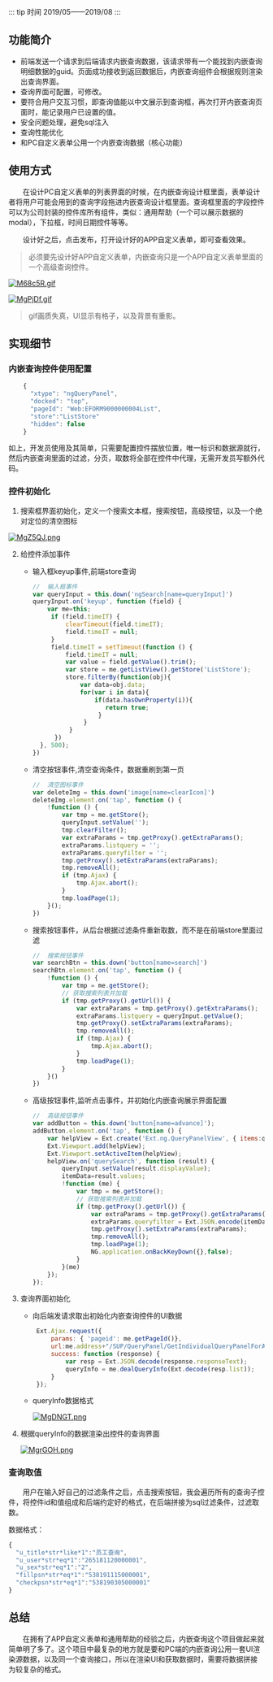 
::: tip 时间
2019/05——2019/08
:::

## 功能简介

- 前端发送一个请求到后端请求内嵌查询数据，该请求带有一个能找到内嵌查询明细数据的guid。页面成功接收到返回数据后，内嵌查询组件会根据规则渲染出查询界面。
- 查询界面可配置，可修改。
- 要符合用户交互习惯，即查询值能以中文展示到查询框，再次打开内嵌查询页面时，能记录用户已设置的值。
- 安全问题处理，避免sql注入
- 查询性能优化
- 和PC自定义表单公用一个内嵌查询数据（核心功能）

## 使用方式

&emsp;&emsp;在设计PC自定义表单的列表界面的时候，在内嵌查询设计框里面，表单设计者将用户可能会用到的查询字段拖进内嵌查询设计框里面。查询框里面的字段控件可以为公司封装的控件库所有组件，类似：通用帮助（一个可以展示数据的modal），下拉框，时间日期控件等等。

&emsp;&emsp;设计好之后，点击发布，打开设计好的APP自定义表单，即可查看效果。

> 必须要先设计好APP自定义表单，内嵌查询只是一个APP自定义表单里面的一个高级查询控件。

<a data-fancybox title="M68c5R.gif" href="https://user-gold-cdn.xitu.io/2019/11/19/16e81a34034fbe40?w=1087&h=687&f=gif&s=479126">![M68c5R.gif](https://user-gold-cdn.xitu.io/2019/11/19/16e81a34034fbe40?w=1087&h=687&f=gif&s=479126)</a>

<a data-fancybox title="MgPjDf.gif" href="https://user-gold-cdn.xitu.io/2019/11/19/16e82470e691c819?w=457&h=585&f=gif&s=153664">![MgPjDf.gif](https://user-gold-cdn.xitu.io/2019/11/19/16e82470e691c819?w=457&h=585&f=gif&s=153664)</a>

> gif画质失真，UI显示有格子，以及背景有重影。

## 实现细节

### 内嵌查询控件使用配置

```javascript
    {
      "xtype": "ngQueryPanel",
      "docked": "top",
      "pageId": "Web:EFORM9000000004List",
      "store":"ListStore"
      "hidden": false
    }
```

如上，开发员使用及其简单，只需要配置控件摆放位置，唯一标识和数据源就行，然后内嵌查询里面的过滤，分页，取数将全部在控件中代理，无需开发员写额外代码。

### 控件初始化

1. 搜索框界面初始化，定义一个搜索文本框，搜索按钮，高级按钮，以及一个绝对定位的清空图标

<a data-fancybox title="MgZ5QJ.png" href="https://user-gold-cdn.xitu.io/2019/11/19/16e82470c10b51c5?w=444&h=48&f=png&s=2218">![MgZ5QJ.png](https://user-gold-cdn.xitu.io/2019/11/19/16e82470c10b51c5?w=444&h=48&f=png&s=2218)</a>

2. 给控件添加事件

   - 输入框keyup事件,前端store查询

     ```javascript
     //  输入框事件   
     var queryInput = this.down('ngSearch[name=queryInput]')
     queryInput.on('keyup', function (field) {
         var me=this;
          if (field.timeIT) {
              clearTimeout(field.timeIT);
              field.timeIT = null;
          }
          field.timeIT = setTimeout(function () {
              field.timeIT = null;
              var value = field.getValue().trim();
              var store = me.getListView().getStore('ListStore');
              store.filterBy(function(obj){
                  var data=obj.data;
                  for(var i in data){
                      if(data.hasOwnProperty(i)){                                                        if(i!='id'&&data[i]&&data[i].toString().includes(value)){
                         return true;
                       }
                   }
               }
           })
       }, 500);
     })
     ```

   - 清空按钮事件,清空查询条件，数据重刷到第一页

     ```javascript
     //  清空图标事件
     var deleteImg = this.down('image[name=clearIcon]')
     deleteImg.element.on('tap', function () {
         !function () {
             var tmp = me.getStore();
             queryInput.setValue('');
             tmp.clearFilter();
             var extraParams = tmp.getProxy().getExtraParams();
             extraParams.listquery = '';
             extraParams.queryfilter = '';
             tmp.getProxy().setExtraParams(extraParams);
             tmp.removeAll();
             if (tmp.Ajax) {
                 tmp.Ajax.abort();
             }
             tmp.loadPage(1);
         }();
     })
     ```

     

   - 搜索按钮事件，从后台根据过滤条件重新取数，而不是在前端store里面过滤

     ``` javascript
     //  搜索按钮事件
     var searchBtn = this.down('button[name=search]')
     searchBtn.element.on('tap', function () {
         !function () {
             var tmp = me.getStore();
             // 获取搜索列表并加载
             if (tmp.getProxy().getUrl()) {
                 var extraParams = tmp.getProxy().getExtraParams();
                 extraParams.listquery = queryInput.getValue();
                 tmp.getProxy().setExtraParams(extraParams);
                 tmp.removeAll();
                 if (tmp.Ajax) {
                     tmp.Ajax.abort();
                 }
                 tmp.loadPage(1);
             }
         }()
     })
     ```

     

   - 高级按钮事件,监听点击事件，并初始化内嵌查询展示界面配置

     ```javascript
     //  高级按钮事件
     var addButton = this.down('button[name=advance]');
     addButton.element.on('tap', function () {
         var helpView = Ext.create('Ext.ng.QueryPanelView', { items:queryInfo,itemData: itemData});
         Ext.Viewport.add(helpView);
         Ext.Viewport.setActiveItem(helpView);
         helpView.on('querySearch', function (result) {
             queryInput.setValue(result.displayValue);
             itemData=result.values;
             !function (me) {
                 var tmp = me.getStore();
                 // 获取搜索列表并加载
                 if (tmp.getProxy().getUrl()) {
                     var extraParams = tmp.getProxy().getExtraParams();
                     extraParams.queryfilter = Ext.JSON.encode(itemData);
                     tmp.getProxy().setExtraParams(extraParams);
                     tmp.removeAll();
                     tmp.loadPage(1);
                     NG.application.onBackKeyDown({},false);
                 }
             }(me)
         });
     });
     ```
     
3. 查询界面初始化

   - 向后端发请求取出初始化内嵌查询控件的UI数据

     ```javascript
      Ext.Ajax.request({
          params: { 'pageid': me.getPageId()},
          url:me.address+"/SUP/QueryPanel/GetIndividualQueryPanelForApp",
          success: function (response) {
              var resp = Ext.JSON.decode(response.responseText);
              queryInfo = me.dealQueryInfo(Ext.decode(resp.list));
          }
      });
     ```

   - queryInfo数据格式

     <a data-fancybox title="MgDNGT.png" href="https://user-gold-cdn.xitu.io/2019/11/19/16e82470d21614f5?w=887&h=670&f=png&s=35492">![MgDNGT.png](https://user-gold-cdn.xitu.io/2019/11/19/16e82470d21614f5?w=887&h=670&f=png&s=35492)</a>

4. 根据queryInfo的数据渲染出控件的查询界面

   <a data-fancybox title="MgrGOH.png" href="https://user-gold-cdn.xitu.io/2019/11/19/16e82470c0ee158c?w=458&h=465&f=png&s=10723">![MgrGOH.png](https://user-gold-cdn.xitu.io/2019/11/19/16e82470c0ee158c?w=458&h=465&f=png&s=10723)</a>

### 查询取值

&emsp;&emsp;用户在输入好自己的过滤条件之后，点击搜索按钮，我会遍历所有的查询子控件，将控件id和值组成和后端约定好的格式，在后端拼接为sql过滤条件，过滤取数。

数据格式：

```javascript
{
  "u_title*str*like*1":"员工查询",
  "u_user*str*eq*1":"265181120000001",
  "u_sex*str*eq*1":"2",
  "fillpsn*str*eq*1":"538191115000001",
  "checkpsn*str*eq*1":"538190305000001"
}
```

## 总结

&emsp;&emsp;在拥有了APP自定义表单和通用帮助的经验之后，内嵌查询这个项目做起来就简单明了多了。这个项目中最复杂的地方就是要和PC端的内嵌查询公用一套UI渲染源数据，以及同一个查询接口，所以在渲染UI和获取数据时，需要将数据拼接为较复杂的格式。
